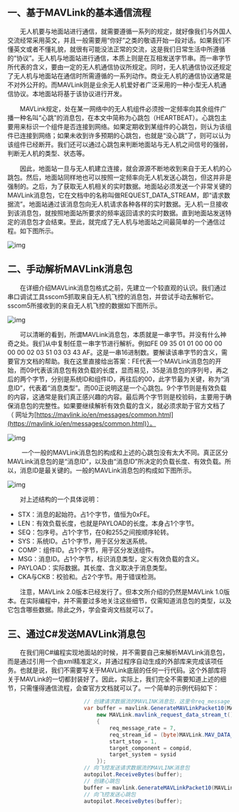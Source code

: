 ## 一、基于MAVLink的基本通信流程

　　无人机要与地面站进行通信，就需要遵循一系列的规定，就好像我们与外国人交流经常采用英文，并且一般需要用“你好”之类的敬语开始一段对话。如果我们不懂英文或者不懂礼貌，就很有可能没法正常的交流，这是我们日常生活中所遵循的“协议”。无人机与地面站进行通信，本质上则是在互相发送字节串。而一串字节所代表的含义，要由一定的无人机通信协议所规定。同时，无人机通信协议还规定了无人机与地面站在通信时所需遵循的一系列动作。商业无人机的通信协议通常是不对外公开的。而MAVLink则是业余无人机爱好者广泛采用的一种小型无人机通信协议。本地面站将基于该协议进行开发。

　　MAVLink规定，处在某一网络中的无人机组件必须按一定频率向其余组件广播一种名叫“心跳”的消息包，在本文中简称为心跳包（HEARTBEAT）。心跳包主要用来标识一个组件是否连接到网络。如果定期收到某组件的心跳包，则认为该组件已连接到网络；如果未收到许多预期的心跳包，也就是“没心跳”了，则可以认为该组件已经断开。我们还可以通过心跳包来判断地面站与无人机之间信号的强弱，判断无人机的类型、状态等。

　　因此，地面站一旦与无人机建立连接，就会源源不断地收到来自于无人机的心跳包。然后，地面站同样地也可以按照一定频率向无人机发送心跳包，但这并非是强制的。之后，为了获取无人机相关的实时数据。地面站必须发送一个非常关键的MAVLink消息包，它在文档中的名称叫做REQUEST_DATA_STREAM，即“请求数据流”。地面站通过该消息包向无人机请求各种各样的实时数据。无人机一旦接收到该消息包，就按照地面站所要求的频率返回请求的实时数据。直到地面站发送特定的消息包才会结束。至此，就完成了无人机与地面站之间最简单的一个通信过程。如下图所示。

![img](https://img2020.cnblogs.com/i-beta/1042431/202003/1042431-20200315153541438-14363460.png)

## 二、手动解析MAVLink消息包

　　在详细介绍MAVLink消息包格式之前，先建立一个较直观的认识。我们通过串口调试工具sscom5抓取来自无人机飞控的消息包，并尝试手动去解析它。sscom5所接收到的来自无人机飞控的数据如下图所示。

![img](https://img2020.cnblogs.com/i-beta/1042431/202003/1042431-20200315180602274-1610639343.png)

　　可以清晰的看到，所谓MAVLink消息包，本质就是一串字节。并没有什么神奇之处。我们从中复制任意一串字节进行解析。例如FE 09 35 01 01 00 00 00 00 00 02 03 51 03 03 43 AF。这是一串16进制数。要解读该串字节的含义，需要官方文档的帮助。我在这里直接给出答案：FE代表一个MAVLink消息包的开始，而09代表该消息包有效负载的长度，显而易见，35是消息包的序列号，再之后的两个字节，分别是系统ID和组件ID，再往后的00，此字节最为关键，称为“消息ID”，代表着“消息类型”。而00正说明这是一个心跳包。9个字节则是有效负载的内容，这通常是我们真正感兴趣的内容。最后两个字节则是校验码，主要用于确保消息包的完整性。如果要继续解析有效负载的含义，就必须求助于官方文档了（ 网址为[https://mavlink.io/en/messages/common.html](https://mavlink.io/en/messages/common.html)）。

![img](https://img2020.cnblogs.com/i-beta/1042431/202003/1042431-20200315200745450-1724764777.png)

 　　一个一般的MAVLink消息包的构成和上述的心跳包没有太大不同。真正区分MAVLink消息包的是“消息ID”，以及由“消息ID”所决定的负载长度、有效负载。所以，消息ID是最关键的。一般的MAVLink消息包的构成如下图所示。

![img](https://img2020.cnblogs.com/i-beta/1042431/202003/1042431-20200315205042755-462038130.png)

　　对上述结构的一个具体说明：

- STX：消息的起始符。占1个字节，值恒为0xFE。
- LEN：有效负载长度，也就是PAYLOAD的长度。本身占1个字节。
- SEQ：包序号。占1个字节，在0和255之间按顺序轮转。
- SYS：系统ID。占1个字节，用于区分发送系统。
- COMP：组件ID。占1个字节，用于区分发送组件。
- MSG：消息ID。占1个字节，标识消息类型，定义有效负载的含义。
- PAYLOAD：实际数据。其长度、含义取决于消息类型。
- CKA与CKB：校验和。占2个字节。用于错误检测。

　　注意，MAVLink 2.0版本已经发行了。但本文所介绍的仍然是MAVLink 1.0版本。在实际编程中，并不需要过多地关注这些细节，仅需知道消息包的类型，以及它包含哪些数据。除此之外，学会查询文档就可以了。

## 三、通过C#发送MAVLink消息包

　　在我们用C#编程实现地面站的时候，并不需要自己来解析MAVLink消息包，而是通过引用一个由xml精准定义，并通过程序自动生成的外部库来完成该项任务。也就是说，我们不需要写关于MAVLink底层的任何一行代码。这个外部库将关于MAVLink的一切都封装好了。因此，实际上，我们完全不需要知道上述的细节，只需懂得通信流程，会查官方文档就可以了。一个简单的示例代码如下：

```c#
                        // 创建请求数据流的MAVLINK消息包，这里令req_message_rate=7，调高些可以提高数据的实时性，但对硬件有更高要求
                        var buffer = mavlink.GenerateMAVLinkPacket10(MAVLink.MAVLINK_MSG_ID.REQUEST_DATA_STREAM,
                            new MAVLink.mavlink_request_data_stream_t()
                            {
                                req_message_rate = 7,
                                req_stream_id = (byte)MAVLink.MAV_DATA_STREAM.ALL,
                                start_stop = 1,
                                target_component = compid,
                                target_system = sysid
                            });
                        // 向飞控发送请求数据流的MAVLINK消息包
                        autopilot.ReceiveBytes(buffer);
                        // 创建心跳包
                        buffer = mavlink.GenerateMAVLinkPacket10(MAVLink.MAVLINK_MSG_ID.HEARTBEAT, hb);
                        // 向飞控发送心跳包
                        autopilot.ReceiveBytes(buffer);
```